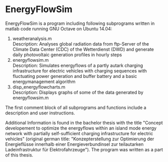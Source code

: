 # EnergyFlowSim
EnergyFlowSim is a program including following subprograms written in matlab code running GNU Octave on Ubuntu 14.04:

1) weatheranalysis.m    	
Description:			Analyses global radiation data from ftp-Server of the Climate Data Center (CDC) of 
				the Wetterdienst (DWD) and generate daily photovoltaic generation profiles in hourly steps
2) energyflowsim.m      	
Description: 			Simulates energyflows of a partly autark charging infrastructure for electric vehicles 
				with charging sequences with fluctuating power generation and buffer battery and a basic 
	                        energymanagement algorithm
3) disp_energyflowcharts.m 	
Description: 			Displays graphs of some of the data generated by energyflowsim.m

The first comment block of all subprograms and functions include a description and user instructions.

Additional Information is found in the bachelor thesis with the title "Concept developement to optimize the energyflows within an 
island mode energy network with partially self-sufficient charging infrastructure for electric vehicles" (original german title:
"Konzepterstellung zur Optimierung der Energieflüsse innerhalb einer Energieverbundinsel zur teilautarken Ladeinfrastruktur für 
Elektrofahrzeuge"). The program was written as a part of this thesis. 

